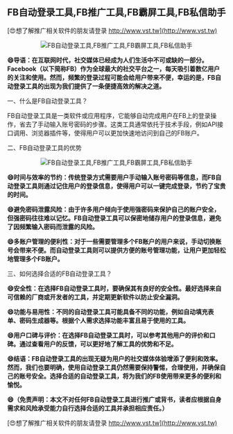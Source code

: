 ## **FB自动登录工具,FB推广工具,FB霸屏工具,FB私信助手**

[😍想了解推广相关软件的朋友请登录 http://www.vst.tw](http://www.vst.tw)

 <center><img src="https://vst.tw/MP4/tuiguang/png/8.png" alt="FB自动登录工具,FB推广工具,FB霸屏工具,FB私信助手"></center>

**😄导语：在互联网时代，社交媒体已经成为人们生活中不可或缺的一部分。Facebook（以下简称FB）作为全球最大的社交平台之一，每天吸引着数亿用户的关注和使用。然而，频繁的登录过程可能会给用户带来不便，幸运的是，FB自动登录工具的出现为我们提供了一条便捷高效的解决之道。**

一、什么是FB自动登录工具？

FB自动登录工具是一类软件或应用程序，它能够自动完成用户在FB上的登录操作，省去了手动输入账号密码的步骤。这类工具通常依托于技术手段，例如API接口调用、浏览器插件等，使得用户可以更加快速地访问到自己的FB账户。

二、FB自动登录工具的优势

 <center><img src="https://vst.tw/MP4/tuiguang/png/8.png" alt="FB自动登录工具,FB推广工具,FB霸屏工具,FB私信助手"></center>

**😄时间与效率的节约：传统登录方式需要用户手动输入账号密码等信息，而FB自动登录工具则通过记住用户的登录信息，使得用户可以一键完成登录，节约了宝贵的时间。**

**😄避免密码泄露风险：由于许多用户倾向于使用强密码来保护自己的账户安全，但强密码往往难以记忆。FB自动登录工具可以保密地储存用户的登录信息，避免了因频繁输入密码而泄露的风险。**

**😄多账户管理的便利性：对于一些需要管理多个FB账户的用户来说，手动切换账号会带来不便。而自动登录工具则可以提供方便的账号管理功能，让用户更加轻松地管理多个FB账户。**

三、如何选择合适的FB自动登录工具？

**😄安全性：在选择FB自动登录工具时，要确保其有良好的安全性。最好选择来自可信赖的厂商或开发者的工具，并定期更新软件以防止安全漏洞。**

**😄功能与易用性：不同的自动登录工具可能具备不同的功能，例如自动填充表单、密码生成器等。根据个人需求选择功能丰富且易于使用的工具。**

**😄用户口碑与评价：在选择FB自动登录工具时，可以参考其他用户的评价和口碑。通过查看用户的反馈，可以更好地了解工具的优势和不足。**

**😄结语：FB自动登录工具的出现无疑为用户的社交媒体体验增添了便利和效率。然而，我们也要明确，使用自动登录工具仍然需要保持警惕，合理使用，并确保自己的账号安全。选择合适的自动登录工具，将为我们的FB使用带来更多的便利和愉悦。**

**😄（免责声明：本文不对任何FB自动登录工具进行推广或背书，读者应根据自身需求和风险承受能力自行选择合适的工具并承担相应责任。）**

[😍想了解推广相关软件的朋友请登录 http://www.vst.tw](http://www.vst.tw)



